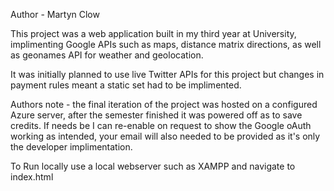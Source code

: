 Author - Martyn Clow

This project was a web application built in my third year at University, implimenting Google APIs such as maps, distance matrix directions, as well as geonames API for weather and geolocation. 

It was initially planned to use live Twitter APIs for this project but changes in payment rules meant a static set had to be implimented. 

Authors note - the final iteration of the project was hosted on a configured Azure server, after the semester finished it was powered off as to save credits. 
If needs be I can re-enable on request to show the Google oAuth working as intended, your email will also needed to be provided as it's only the developer implimentation.

To Run locally use a local webserver such as XAMPP and navigate to index.html
